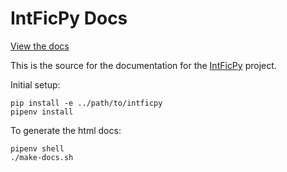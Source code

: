 # IntFicPy Docs
[View the docs](https://jsmaika.github.io/intficpy-docs/)

This is the source for the documentation for the
[IntFicPy](https://github.com/JSMaika/intficpy) project.

Initial setup:

```
pip install -e ../path/to/intficpy
pipenv install
```


To generate the html docs:

```
pipenv shell
./make-docs.sh
```
